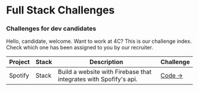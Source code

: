 # Full Stack Challenges
### Challenges for dev candidates

Hello, candidate, welcome. Want to work at 4C? This is our challenge index. Check which one has been assigned to you by our recruiter.


| Project | Stack | Description | Challenge
| ------ | ------ | ------ | ------ | 
| Spotify | Stack | Build a website with Firebase that integrates with Spofify's api. | [Code →](https://github.com/eduardochiletto/chiletto-spotify)  |


